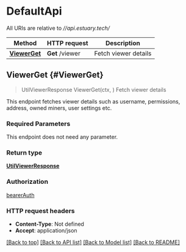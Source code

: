 # DefaultApi

All URIs are relative to *//api.estuary.tech/*

Method | HTTP request | Description
------------- | ------------- | -------------
[**ViewerGet**](DefaultApi.md#ViewerGet) | **Get** /viewer | Fetch viewer details

## **ViewerGet** {#ViewerGet}
> UtilViewerResponse ViewerGet(ctx, )
Fetch viewer details

This endpoint fetches viewer details such as username, permissions, address, owned miners, user settings etc.

### Required Parameters
This endpoint does not need any parameter.

### Return type

[**UtilViewerResponse**](util.ViewerResponse.md)

### Authorization

[bearerAuth](../README.md#bearerAuth)

### HTTP request headers

 - **Content-Type**: Not defined
 - **Accept**: application/json

[[Back to top]](#) [[Back to API list]](../README.md#documentation-for-api-endpoints) [[Back to Model list]](../README.md#documentation-for-models) [[Back to README]](../README.md)

